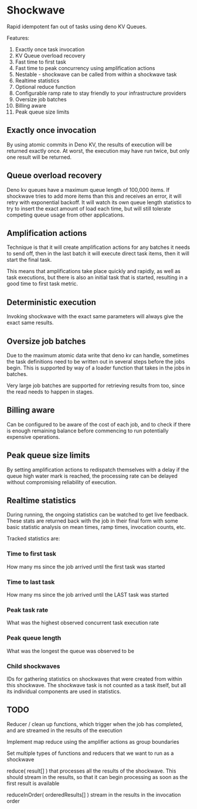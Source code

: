# Shockwave

Rapid idempotent fan out of tasks using deno KV Queues.

Features:

1. Exactly once task invocation
1. KV Queue overload recovery
1. Fast time to first task
1. Fast time to peak concurrency using amplification actions
1. Nestable - shockwave can be called from within a shockwave task
1. Realtime statistics
1. Optional reduce function
1. Configurable ramp rate to stay friendly to your infrastructure providers
1. Oversize job batches
1. Billing aware
1. Peak queue size limits

## Exactly once invocation

By using atomic commits in Deno KV, the results of execution will be returned
exactly once. At worst, the execution may have run twice, but only one result
will be returned.

## Queue overload recovery

Deno kv queues have a maximum queue length of 100,000 items. If shockwave tries
to add more items than this and receives an error, it will retry with
exponential backoff. It will watch its own queue length statistics to try to
insert the exact amount of load each time, but will still tolerate competing
queue usage from other applications.

## Amplification actions

Technique is that it will create amplification actions for any batches it needs
to send off, then in the last batch it will execute direct task items, then it
will start the final task.

This means that amplifications take place quickly and rapidly, as well as task
executions, but there is also an initial task that is started, resulting in a
good time to first task metric.

## Deterministic execution

Invoking shockwave with the exact same parameters will always give the exact
same results.

## Oversize job batches

Due to the maximum atomic data write that deno kv can handle, sometimes the task
definitions need to be written out in several steps before the jobs begin. This
is supported by way of a loader function that takes in the jobs in batches.

Very large job batches are supported for retrieving results from too, since the
read needs to happen in stages.

## Billing aware

Can be configured to be aware of the cost of each job, and to check if there is
enough remaining balance before commencing to run potentially expensive
operations.

## Peak queue size limits

By setting amplification actions to redispatch themselves with a delay if the
queue high water mark is reached, the processing rate can be delayed without
compromising reliability of execution.

## Realtime statistics

During running, the ongoing statistics can be watched to get live feedback.
These stats are returned back with the job in their final form with some basic
statistic analysis on mean times, ramp times, invocation counts, etc.

Tracked statistics are:

### Time to first task

How many ms since the job arrived until the first task was started

### Time to last task

How many ms since the job arrived until the LAST task was started

### Peak task rate

What was the highest observed concurrent task execution rate

### Peak queue length

What was the longest the queue was observed to be

### Child shockwaves

IDs for gathering statistics on shockwaves that were created from within this
shockwave. The shockwave task is not counted as a task itself, but all its
individual components are used in statistics.

## TODO

Reducer / clean up functions, which trigger when the job has completed, and are
streamed in the results of the execution

Implement map reduce using the amplifier actions as group boundaries

Set multiple types of functions and reducers that we want to run as a shockwave

reduce( result[] ) that processes all the results of the shockwave. This should
stream in the results, so that it can begin processing as soon as the first
result is available

reduceInOrder( orderedResults[] ) stream in the results in the invocation order
